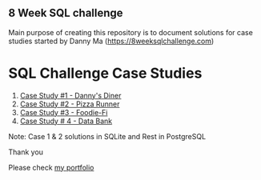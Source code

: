 ## 8 Week SQL challenge
 
 Main purpose of creating this repository is to document solutions for case studies started by Danny Ma (https://8weeksqlchallenge.com)
 

 
 # SQL Challenge Case Studies
 1. [Case Study #1 - Danny's Diner](https://github.com/sumedhadewan/8-week-sql-challenge/tree/main/case-study-1)
 2. [Case Study #2 - Pizza Runner](https://github.com/sumedhadewan/8-week-sql-challenge/tree/main/case-study-2)
 3. [Case Study #3 - Foodie-Fi](https://github.com/sumedhadewan/8-week-sql-challenge/tree/main/case-study-3)
 4. [Case Study # 4 - Data Bank](https://github.com/sumedhadewan/8-week-sql-challenge/tree/main/case-study-4)
 
 
Note: Case 1 & 2 solutions in SQLite and Rest in PostgreSQL

Thank you 

Please check [my portfolio](https://sumedhadewan.github.io/portfolio/)
